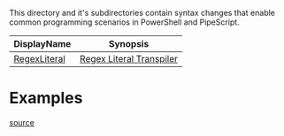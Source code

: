 This directory and it's subdirectories contain syntax changes that enable common programming scenarios in PowerShell and PipeScript.


|DisplayName                         |Synopsis                                             |
|------------------------------------|-----------------------------------------------------|
|[RegexLiteral](RegexLiteral.psx.ps1)|[Regex Literal Transpiler<br/>](RegexLiteral.psx.ps1)|



# Examples




[source](README.ps1.md)
